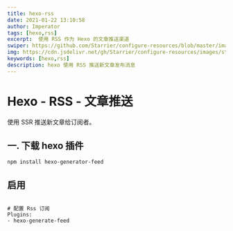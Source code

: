 ```yaml
---
title: hexo-rss
date: 2021-01-22 13:10:58
author: Imperator
tags: [hexo,rss]
excerpt:  使用 RSS 作为 Hexo 的文章推送渠道
swiper: https://github.com/Starrier/configure-resources/blob/master/images/starrier/fin-series.jpeg
img: https://cdn.jsdelivr.net/gh/Starrier/configure-resources/images/starrier/fin-series.jpeg
keywords: [hexo,rss]
description: hexo 使用 RSS 推送新文章发布消息
---
```


# Hexo - RSS - 文章推送

使用 SSR 推送新文章给订阅者。

## 一. 下载 hexo 插件

```npm
npm install hexo-generator-feed
```

## 启用

```shell script

# 配置 Rss 订阅
Plugins: 
- hexo-generate-feed
```
